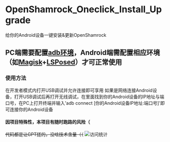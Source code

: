 # OpenShamrock_Oneclick_Install_Upgrade
给你的Android设备一键安装&amp;更新OpenShamrock
## PC端需要配置[adb环境](https://developer.android.google.cn/tools/releases/platform-tools?hl=zh-cn#downloads)，Android端需配置相应环境（如[Magisk](https://github.com/topjohnwu/Magisk)+[LSPosed](https://github.com/LSPosed/LSPosed)）才可正常使用

### 使用方法
在开发者模式内打开USB调试并允许连接即可享用
如果是网络连接Android设备，打开USB调试后再打开无线调试，在里面找到你的Android设备的IP地址与端口号，在PC上打开终端并输入'adb connect [你的Android设备IP地址:端口号]'即可连接你的Android设备

#### 因项目特殊性，本项目有随时跑路的风险（

~~代码都是让GPT搓的，没啥技术含量（（~~
![访问统计](https://count.getloli.com/get/@:opsroneclick?theme=moebooru)